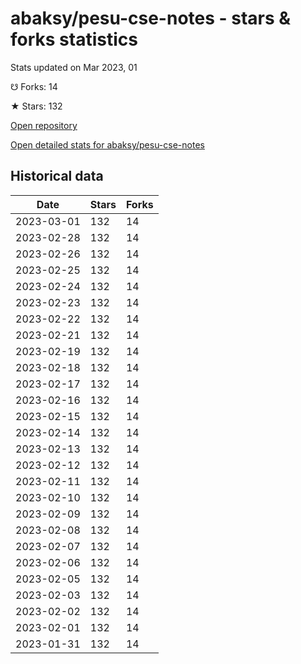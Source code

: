 # abaksy/pesu-cse-notes - stars & forks statistics

Stats updated on Mar 2023, 01

☋ Forks: 14

★ Stars: 132

[Open repository](https://github.com/abaksy/pesu-cse-notes)

[Open detailed stats for abaksy/pesu-cse-notes](https://reviewgithub.com/rep/abaksy/pesu-cse-notes)

## Historical data
| Date | Stars | Forks |
|------|-------|-------|
| 2023-03-01 | 132 | 14 | 
| 2023-02-28 | 132 | 14 | 
| 2023-02-26 | 132 | 14 | 
| 2023-02-25 | 132 | 14 | 
| 2023-02-24 | 132 | 14 | 
| 2023-02-23 | 132 | 14 | 
| 2023-02-22 | 132 | 14 | 
| 2023-02-21 | 132 | 14 | 
| 2023-02-19 | 132 | 14 | 
| 2023-02-18 | 132 | 14 | 
| 2023-02-17 | 132 | 14 | 
| 2023-02-16 | 132 | 14 | 
| 2023-02-15 | 132 | 14 | 
| 2023-02-14 | 132 | 14 | 
| 2023-02-13 | 132 | 14 | 
| 2023-02-12 | 132 | 14 | 
| 2023-02-11 | 132 | 14 | 
| 2023-02-10 | 132 | 14 | 
| 2023-02-09 | 132 | 14 | 
| 2023-02-08 | 132 | 14 | 
| 2023-02-07 | 132 | 14 | 
| 2023-02-06 | 132 | 14 | 
| 2023-02-05 | 132 | 14 | 
| 2023-02-03 | 132 | 14 | 
| 2023-02-02 | 132 | 14 | 
| 2023-02-01 | 132 | 14 | 
| 2023-01-31 | 132 | 14 | 

